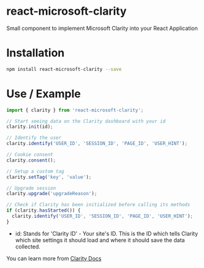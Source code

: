 # react-microsoft-clarity
Small component to implement Microsoft Clarity into your React Application

# Installation
```bash
npm install react-microsoft-clarity --save
```

# Use / Example
```javascript
import { clarity } from 'react-microsoft-clarity';

// Start seeing data on the Clarity dashboard with your id
clarity.init(id);

// Identify the user
clarity.identify('USER_ID', 'SESSION_ID', 'PAGE_ID', 'USER_HINT');

// Cookie consent
clarity.consent();

// Setup a custom tag
clarity.setTag('key', 'value');

// Upgrade session
clarity.upgrade('upgradeReason');

// Check if Clarity has been initialized before calling its methods
if (clarity.hasStarted()) {
  clarity.identify('USER_ID', 'SESSION_ID', 'PAGE_ID', 'USER_HINT');
}
```
- id: Stands for 'Clarity ID' - Your site's ID. This is the ID which tells Clarity which site settings it should load and where it should save the data collected.

You can learn more from [Clarity Docs](https://learn.microsoft.com/en-us/clarity/)
